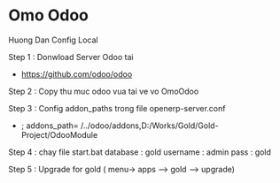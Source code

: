 Omo Odoo
=========
Huong Dan Config Local

Step 1 : Donwload Server Odoo tai
 + https://github.com/odoo/odoo

Step 2 : Copy thu muc odoo vua tai ve vo OmoOdoo

Step 3 : Config addon_paths trong file openerp-server.conf
 + ; addons_path=‪ /../odoo/addons,D:/Works/Gold/Gold-Project/OdooModule

Step 4 : chay file start.bat
database : gold
username : admin
pass : gold

Step 5 : Upgrade for gold ( menu-> apps --> gold  --> upgrade)
